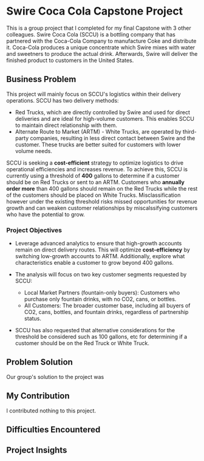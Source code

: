 # Swire Coca Cola Capstone Project
This is a group project that I completed for my final Capstone with 3 other colleagues. Swire Coca Cola (SCCU) is a bottling company that has partnered with the Coca-Cola Company to manufacture Coke and distribute it. Coca-Cola produces a unique concentrate which Swire mixes with water and sweetners to produce the actual drink. Afterwards, Swire will deliver the finished product to customers in the United States.

## Business Problem

This project will mainly focus on SCCU's logistics within their delivery operations. SCCU has two delivery methods:

- Red Trucks, which are directly controlled by Swire and used for direct deliveries and are ideal for high-volume customers. This enables SCCU to maintain direct relationship with them. 
- Alternate Route to Market (ARTM) - White Trucks, are operated by third-party companies, resulting in less direct contact between Swire and the customer. These trucks are better suited for customers with lower volume needs.

SCCU is seeking a **cost-efficient** strategy to optimize logistics to drive operational efficiencies and increases revenue. To achieve this, SCCU is currently using a threshold of **400** gallons to determine if a customer should be on Red Trucks or sent to an ARTM. Customers who **annually order more** than 400 gallons should remain on the Red Trucks while the rest of the customers should be placed on White Trucks. Misclassification however under the existing threshold risks missed opportunities for revenue growth and can weaken customer relationships by miscalssifying customers who have the potential to grow.

### Project Objectives
- Leverage advanced analytics to ensure that high-growth accounts remain on direct delivery routes. This will optimize **cost-efficiency** by switching low-growth accounts to ARTM. Additionally, explore what characteristics enable a customer to grow beyond 400 gallons.
  
- The analysis will focus on two key customer segments requested by SCCU:
  - Local Market Partners (fountain-only buyers): Customers who purchase only fountain drinks, with no CO2, cans, or bottles.
  - All Customers: The broader customer base, including all buyers of CO2, cans, bottles, and fountain drinks, regardless of partnership status.
 
- SCCU has also requested that alternative considerations for the threshold be considered such as 100 gallons, etc for determining if a customer should be on the Red Truck or White Truck.

## Problem Solution

Our group's solution to the project was


## My Contribution
I contributed nothing to this project.
## Difficulties Encountered

## Project Insights
